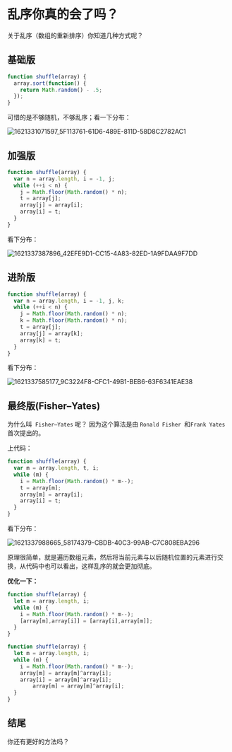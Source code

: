 # 乱序你真的会了吗？

关于乱序（数组的重新排序）你知道几种方式呢？

## 基础版

```js
function shuffle(array) {
  array.sort(function() {
    return Math.random() - .5;
  });
}
```

可惜的是不够随机，不够乱序；看一下分布：

![1621331071597_5F113761-61D6-489E-811D-58D8C2782AC1](/jsNote/1621331071597_5F113761-61D6-489E-811D-58D8C2782AC1.png)

## 加强版

```js
function shuffle(array) {
  var n = array.length, i = -1, j;
  while (++i < n) {
    j = Math.floor(Math.random() * n);
    t = array[j];
    array[j] = array[i];
    array[i] = t;
  }
}
```

看下分布：

![1621337387896_42EFE9D1-CC15-4A83-82ED-1A9FDAA9F7DD](/jsNote/1621337387896_42EFE9D1-CC15-4A83-82ED-1A9FDAA9F7DD.png)

## 进阶版

```js
function shuffle(array) {
  var n = array.length, i = -1, j, k;
  while (++i < n) {
    j = Math.floor(Math.random() * n);
    k = Math.floor(Math.random() * n);
    t = array[j];
    array[j] = array[k];
    array[k] = t;
  }
}
```

看下分布：

![1621337585177_9C3224F8-CFC1-49B1-BEB6-63F6341EAE38](/jsNote/1621337585177_9C3224F8-CFC1-49B1-BEB6-63F6341EAE38.png)

## 最终版(Fisher–Yates)

为什么叫` Fisher–Yates` 呢？ 因为这个算法是由 `Ronald Fisher `和` Frank Yates `首次提出的。

上代码：

```js
function shuffle(array) {
  var m = array.length, t, i;
  while (m) {
    i = Math.floor(Math.random() * m--);
    t = array[m];
    array[m] = array[i];
    array[i] = t;
  }
}
```

看下分布：

![1621337988665_58174379-CBDB-40C3-99AB-C7C808EBA296](/jsNote/1621337988665_58174379-CBDB-40C3-99AB-C7C808EBA296.png)

原理很简单，就是遍历数组元素，然后将当前元素与以后随机位置的元素进行交换，从代码中也可以看出，这样乱序的就会更加彻底。

**优化一下：**

```js
function shuffle(array) {
  let m = array.length, i;
  while (m) {
    i = Math.floor(Math.random() * m--);
    [array[m],array[i]] = [array[i],array[m]];
  }
}

function shuffle(array) {
  let m = array.length, i;
  while (m) {
    i = Math.floor(Math.random() * m--);
    array[m] = array[m]^array[i];
    array[i] = array[m]^array[i];
		array[m] = array[m]^array[i];
  }
}
```

## 结尾

你还有更好的方法吗？